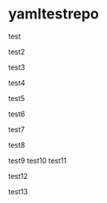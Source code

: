 # yamltestrepo
test

test2

test3

test4

test5
 
test6

test7

test8

test9
test10
test11

test12

test13
